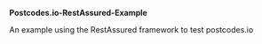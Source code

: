 **Postcodes.io-RestAssured-Example**

An example using the RestAssured framework to test postcodes.io